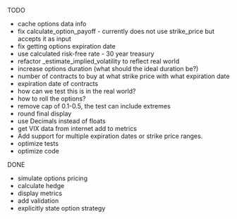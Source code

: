 TODO

* cache options data info
* fix calculate_option_payoff - currently does not use strike_price but accepts it as input
* fix getting options expiration date
* use calculated risk-free rate - 30 year treasury
* refactor _estimate_implied_volatility to reflect real world
* increase options duration (what should the ideal duration be?)
* number of contracts to buy at what strike price with what expiration date
* expiration date of contracts
* how can we test this is in the real world?
* how to roll the options?
* remove cap of 0.1-0.5, the test can include extremes
* round final display
* use Decimals instead of floats
* get VIX data from internet add to metrics
* Add support for multiple expiration dates or strike price ranges.
* optimize tests
* optimize code


DONE
* simulate options pricing
* calculate hedge
* display metrics
* add validation
* explicitly state option strategy